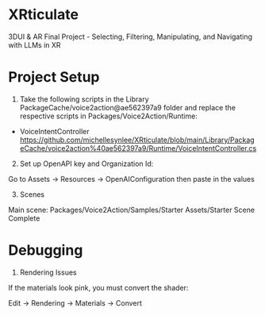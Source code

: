 # XRticulate
3DUI &amp; AR Final Project - Selecting, Filtering, Manipulating, and Navigating with LLMs in XR

# Project Setup

1. Take the following scripts in the Library PackageCache/voice2action@ae562397a9 folder and replace the respective scripts in Packages/Voice2Action/Runtime:

- VoiceIntentController
https://github.com/michellesynlee/XRticulate/blob/main/Library/PackageCache/voice2action%40ae562397a9/Runtime/VoiceIntentController.cs




2. Set up OpenAPI key and Organization Id:

Go to Assets -> Resources -> OpenAIConfiguration then paste in the values



3. Scenes

Main scene: Packages/Voice2Action/Samples/Starter Assets/Starter Scene Complete


# Debugging

1. Rendering Issues

If the materials look pink, you must convert the shader:

Edit -> Rendering -> Materials -> Convert